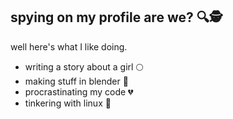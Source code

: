 ## spying on my profile are we? 🔍🕵️
well here's what I like doing.
- writing a story about a girl 🌕
- making stuff in blender 🚀
- procrastinating my code 💔
- tinkering with linux 🐧

<!--
**thatejguy/thatejguy** is a ✨ _special_ ✨ repository because its `README.md` (this file) appears on your GitHub profile.

Here are some ideas to get you started:

- 🔭 I’m currently working on ...
- 🌱 I’m currently learning ...
- 👯 I’m looking to collaborate on ...
- 🤔 I’m looking for help with ...
- 💬 Ask me about ...
- 📫 How to reach me: ...
- 😄 Pronouns: ...
- ⚡ Fun fact: ...
-->

